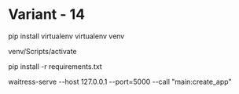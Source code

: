 
# Variant - 14

pip install virtualenv
virtualenv venv

venv/Scripts/activate

pip install -r requirements.txt

waitress-serve --host 127.0.0.1 --port=5000 --call "main:create_app"